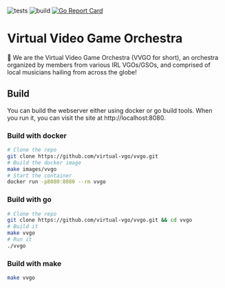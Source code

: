 ![tests](https://github.com/virtual-vgo/vvgo/workflows/tests/badge.svg)
![build](https://github.com/virtual-vgo/vvgo/workflows/build/badge.svg)
[![Go Report Card](https://goreportcard.com/badge/github.com/virtual-vgo/vvgo)](https://goreportcard.com/report/github.com/virtual-vgo/vvgo)

# Virtual Video Game Orchestra

:wave: We are the Virtual Video Game Orchestra (VVGO for short), an orchestra organized by members from various IRL VGOs/GSOs, and comprised of local musicians hailing from across the globe!

## Build

You can build the webserver either using docker or go build tools. 
When you run it, you can visit the site at http://localhost:8080.

### Build with docker

```sh
# Clone the repo
git clone https://github.com/virtual-vgo/vvgo.git
# Build the docker image
make images/vvgo
# Start the container
docker run -p8080:8080 --rm vvgo
```

### Build with go

```sh
# Clone the repo
git clone https://github.com/virtual-vgo/vvgo.git && cd vvgo
# Build it
make vvgo
# Run it
./vvgo
```

### Build with make

```sh
make vvgo
```
